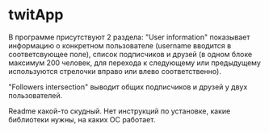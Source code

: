 # twitApp

В программе присутствуют 2 раздела:
"User information" показывает информацию о конкретном пользователе (username вводится в соответсвующее поле), список подписчиков и друзей (в одном блоке максимум 200 человек, для перехода к следующему или предыдущему используются стрелочки вправо или влево соответственно).

"Followers intersection" выводит общих подписчиков и друзей у двух пользователей.


Readme какой-то скудный. Нет инструкций по установке, какие библиотеки нужны, на каких ОС работает.
